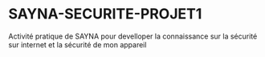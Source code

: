 # SAYNA-SECURITE-PROJET1
Activité pratique de SAYNA pour develloper la connaissance sur la sécurité sur internet et la sécurité de mon appareil
